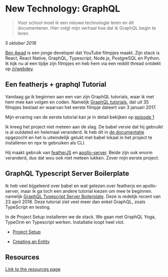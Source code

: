 # New Technology: GraphQL

> Voor school moet ik een nieuwe technologie leren en dit documenteren. Hier volgt mijn verhaal hoe dat ik GraphQL begin te leren.

_5 oktober 2018_

[Ben Awad](https://www.youtube.com/user/99baddawg) is een jonge developer dat YouTube filmpjes maakt.
Zijn stack is React, React Native, GraphQL, Typescript, Node.js, PostgreSQL en Python. Ik kijk nu al een tijdje zijn filmpjes en heb hem via een reddit thread ontdekt op [/r/webdev](https://www.reddit.com/r/webdev/).

## Een featherjs + graphql Tutorial

Vandaag ga ik beginnen aan een van zijn GraphQL tutorials, waar ik met hem mee kan volgen en coden. Namelijk [GraphQL tutorials](https://www.youtube.com/watch?v=6Jw629xrkF8&list=PLN3n1USn4xlnd-eR3bEZvIr04yoiSRnUl), dat uit 35 filmpjes bestaat en waarvan het eerste filmpje dateert van 3 januari 2017.

Mijn ervaring van de eerste tutorial kan je in detail bekijken op [episode 1](./Ben_Awad/GraphQL_Tutorials/episode1.md)

Ik kreeg het project niet meteen aan de slag. De babel versie dat hij gebruikt is al outdated en helemaal veranderd. Ik heb dit in [de documentatie](https://babeljs.io/docs/en/usage) opgezocht en het is uiteindelijk gelukt met babel lokaal in het project te installeren en npx te gebruiken als CLI.

Hij maakt gebruik van [featherJS](https://docs.feathersjs.com/) en [apollo-server](https://www.apollographql.com/). Beide zijn ook enorm veranderd, dus dat wou ook niet meteen lukken. Zover mijn eerste project.

## GraphQL Typescript Server Boilerplate

Ik heb veel bijgeleerd over babel en wat gelezen over featherjs en apollo-server, maar ik ga toch een andere tutorial kiezen om mee te beginnen. namelijk [GraphQL Typescript Server Boilerplate](https://www.youtube.com/watch?v=2eWIr6bbons&list=PLN3n1USn4xlky9uj6wOhfsPez7KZOqm2V). Deze is redelijk recent van 23 april 2018. Deze tutorial ziet veel meer dan enkel GraphQL, zoals TypeScript en testing.

In de Project Setup installeren we de stack. We gaan met GraphQL Yoga, TypeOrm en Typescript werken. Installatie loopt heel vlot.

- [Project Setup](./Ben_Awad/GraphQL_Typescript_Server/episode0.md)

- [Creating an Entity](./Ben_Awad/GraphQL_Typescript_Server/episode1.md)

## Resources

[Link to the resources page](./resources/)
